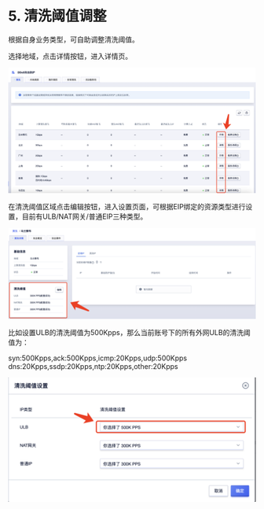 # 5. 清洗阈值调整

根据自身业务类型，可自助调整清洗阈值。

选择地域，点击详情按钮，进入详情页。

![](/images/uclean/opintro/清洗阈值调整.png)

在清洗阈值区域点击编辑按钮，进入设置页面，可根据EIP绑定的资源类型进行设置，目前有ULB/NAT网关/普通EIP三种类型。

![](/images/uclean/opintro/清洗阈值编辑.png)

比如设置ULB的清洗阈值为500Kpps，那么当前账号下的所有外网ULB的清洗阈值为：

syn:500Kpps,ack:500Kpps,icmp:20Kpps,udp:500Kpps
dns:20Kpps,ssdp:20Kpps,ntp:20Kpps,other:20Kpps

![](/images/uclean/opintro/清洗阈值设置.png)

